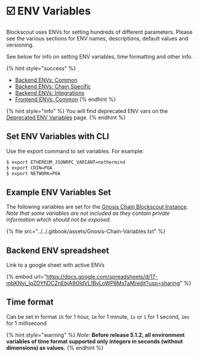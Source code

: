 # ☑️ ENV Variables

Blockscout uses ENVs for setting hundreds of different parameters. Please see the various sections for ENV names, descriptions, default values and versioning.

See below for info on setting ENV variables, time formatting and other info.

{% hint style="success" %}
* [Backend ENVs: Common](env-variables/backend-env-variables.md)
* [Backend ENVs: Chain Specific](env-variables/backend-envs-chain-specific.md)
* [Backend ENVs: Integrations](env-variables/backend-envs-integrations.md)
* [Frontend ENVs: Common](env-variables/frontend-common-envs.md)
{% endhint %}

{% hint style="info" %}
You will find deprecated ENV vars on the [Deprecated ENV Variables](https://docs.blockscout.com/for-developers/information-and-settings/deprecated-env-variables) page.
{% endhint %}

## Set ENV Variables with CLI

Use the export command to set variables. For example:

```bash
$ export ETHEREUM_JSONRPC_VARIANT=nethermind
$ export COIN=POA
$ export NETWORK=POA
```

## Example ENV Variables Set

The following variables are set for the [Gnosis Chain Blockscout Instance](https://gnosis.blockscout.com/). _Note that some variables are not included as they contain private information which should not be exposed._

{% file src="../../.gitbook/assets/Gnosis-Chain-Variables.txt" %}

## Backend ENV spreadsheet

Link to a google sheet with active ENVs

{% embed url="https://docs.google.com/spreadsheets/d/17-mbKNyi_lqZOYfjDCZnEbjA9OldVL1BvLoWP8MsTaM/edit?usp=sharing" %}

## Time format

Can be set in format `1h` for 1 hour, `1m` for 1 minute, `1s` or `1` for 1 second, `1ms` for 1 millisecond

{% hint style="warning" %}
_Note_: **Before release 5.1.2, all environment variables of time format supported only integers in seconds (without dimensions) as values.**
{% endhint %}


